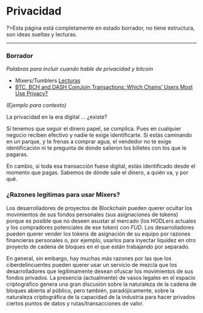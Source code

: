 # Privacidad

?>Esta página está completamente en estado borrador, no tiene estructura, son ideas sueltas y lecturas.

***

### Borrador

_Palabras para incluir cuando hable de privacidad y bitcoin_

- Mixers/Tumblers [Lecturas](https://www.coinfirm.com/blog/monox-bitmart-tumbler-mixer/)
- [BTC, BCH and DASH CoinJoin Transactions: Which Chains’ Users Most Use Privacy?](https://www.coinfirm.com/blog/btc-bch-dash-coinjoin-privatesend-coinshuffle/)

_(Ejemplo para contexto)_

La privacidad en la era digital ... ¿existe?

Si tenemos que seguir el dinero papel, se complica. Pues en cualquier negocio reciben efectivo y nadie te exige identificarte.
Si estás caminando en un parque, y te frenas a comprar agua, el vendedor no te exige identificación ni te pregunta de dónde salieron los billetes con los que le pagaras.

En cambio, si toda esa transacción fuese digital, estás identificado desde el momento que pagas.
Sabemos de dónde sale el dinero, a quién va, y por qué.

### ¿Razones legítimas para usar Mixers?
Los desarrolladores de proyectos de Blockchain pueden querer ocultar los movimientos de sus fondos personales (sus asignaciones de tokens) porque es posible que no deseen asustar al mercado (los HODLers actuales y los compradores potenciales de ese token) con _FUD_. Los desarrolladores pueden querer vender los tokens de asignación de su equipo por razones financieras personales o, por ejemplo, usarlos para inyectar liquidez en otro proyecto de cadena de bloques en el que están trabajando por separado.

En general, sin embargo, hay muchas más razones por las que los ciberdelincuentes pueden querer usar un servicio de mezcla que los desarrolladores que legítimamente desean ofuscar los movimientos de sus fondos privados. La presencia (actualmente) de vasos legales en el espacio criptográfico genera una gran discusión sobre la naturaleza de la cadena de bloques abierta al público, pero también, paradójicamente, sobre la naturaleza criptográfica de la capacidad de la industria para hacer privados ciertos puntos de datos y rutas/transacciones de valor.